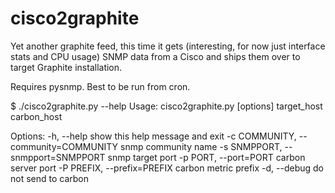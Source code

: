 cisco2graphite
==============

Yet another graphite feed, this time it gets (interesting, for now just
interface stats and CPU usage) SNMP data from a Cisco and ships them over to
target Graphite installation.

Requires pysnmp.  Best to be run from cron.

$ ./cisco2graphite.py --help
Usage: cisco2graphite.py [options] target_host carbon_host

Options:
  -h, --help            show this help message and exit
  -c COMMUNITY, --community=COMMUNITY
                        snmp community name
  -s SNMPPORT, --snmpport=SNMPPORT
                        snmp target port
  -p PORT, --port=PORT  carbon server port
  -P PREFIX, --prefix=PREFIX
                        carbon metric prefix
  -d, --debug           do not send to carbon

